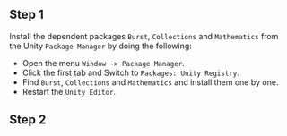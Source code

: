 ## Step 1

Install the dependent packages `Burst`, `Collections` and `Mathematics` from the Unity `Package Manager` by doing the following:

  * Open the menu `Window -> Package Manager`.
  * Click the first tab and Switch to `Packages: Unity Registry`.
  * Find `Burst`, `Collections` and `Mathematics` and install them one by one.
  * Restart the `Unity Editor`.

## Step 2


